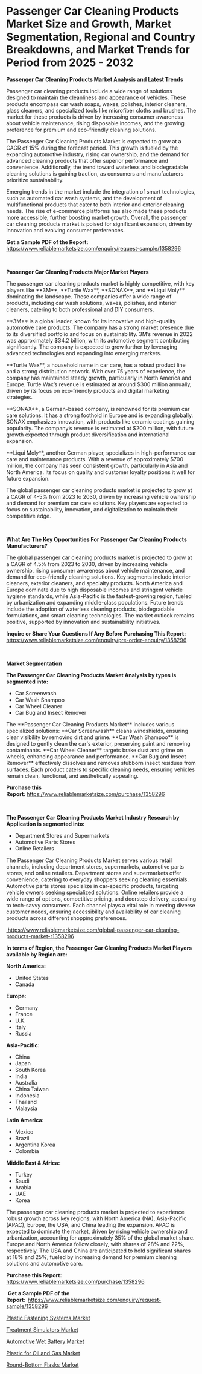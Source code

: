 <p><h1>Passenger Car Cleaning Products Market Size and Growth, Market Segmentation, Regional and Country Breakdowns, and Market Trends for Period from 2025 -  2032</h1></p><p><strong>Passenger Car Cleaning Products Market Analysis and Latest Trends</strong></p>
<p><p>Passenger car cleaning products include a wide range of solutions designed to maintain the cleanliness and appearance of vehicles. These products encompass car wash soaps, waxes, polishes, interior cleaners, glass cleaners, and specialized tools like microfiber cloths and brushes. The market for these products is driven by increasing consumer awareness about vehicle maintenance, rising disposable incomes, and the growing preference for premium and eco-friendly cleaning solutions.</p><p>The Passenger Car Cleaning Products Market is expected to grow at a CAGR of 15% during the forecast period. This growth is fueled by the expanding automotive industry, rising car ownership, and the demand for advanced cleaning products that offer superior performance and convenience. Additionally, the trend toward waterless and biodegradable cleaning solutions is gaining traction, as consumers and manufacturers prioritize sustainability.</p><p>Emerging trends in the market include the integration of smart technologies, such as automated car wash systems, and the development of multifunctional products that cater to both interior and exterior cleaning needs. The rise of e-commerce platforms has also made these products more accessible, further boosting market growth. Overall, the passenger car cleaning products market is poised for significant expansion, driven by innovation and evolving consumer preferences.</p></p>
<p><strong>Get a Sample PDF of the Report:&nbsp;</strong> <a href="https://www.reliablemarketsize.com/enquiry/request-sample/1358296?utm_campaign=1897&utm_medium=2&utm_source=Github&utm_content=ia&utm_term=23012025&utm_id=passenger-car-cleaning-products">https://www.reliablemarketsize.com/enquiry/request-sample/1358296</a></p>
<p>&nbsp;</p>
<p><strong>Passenger Car Cleaning Products Major Market Players</strong></p>
<p><p>The passenger car cleaning products market is highly competitive, with key players like **3M**, **Turtle Wax**, **SONAX**, and **Liqui Moly** dominating the landscape. These companies offer a wide range of products, including car wash solutions, waxes, polishes, and interior cleaners, catering to both professional and DIY consumers.</p><p>**3M** is a global leader, known for its innovative and high-quality automotive care products. The company has a strong market presence due to its diversified portfolio and focus on sustainability. 3M’s revenue in 2022 was approximately $34.2 billion, with its automotive segment contributing significantly. The company is expected to grow further by leveraging advanced technologies and expanding into emerging markets.</p><p>**Turtle Wax**, a household name in car care, has a robust product line and a strong distribution network. With over 75 years of experience, the company has maintained steady growth, particularly in North America and Europe. Turtle Wax’s revenue is estimated at around $300 million annually, driven by its focus on eco-friendly products and digital marketing strategies.</p><p>**SONAX**, a German-based company, is renowned for its premium car care solutions. It has a strong foothold in Europe and is expanding globally. SONAX emphasizes innovation, with products like ceramic coatings gaining popularity. The company’s revenue is estimated at $200 million, with future growth expected through product diversification and international expansion.</p><p>**Liqui Moly**, another German player, specializes in high-performance car care and maintenance products. With a revenue of approximately $700 million, the company has seen consistent growth, particularly in Asia and North America. Its focus on quality and customer loyalty positions it well for future expansion.</p><p>The global passenger car cleaning products market is projected to grow at a CAGR of 4-5% from 2023 to 2030, driven by increasing vehicle ownership and demand for premium car care solutions. Key players are expected to focus on sustainability, innovation, and digitalization to maintain their competitive edge.</p></p>
<p>&nbsp;</p>
<p><strong>What Are The Key Opportunities For Passenger Car Cleaning Products Manufacturers?</strong></p>
<p><p>The global passenger car cleaning products market is projected to grow at a CAGR of 4.5% from 2023 to 2030, driven by increasing vehicle ownership, rising consumer awareness about vehicle maintenance, and demand for eco-friendly cleaning solutions. Key segments include interior cleaners, exterior cleaners, and specialty products. North America and Europe dominate due to high disposable incomes and stringent vehicle hygiene standards, while Asia-Pacific is the fastest-growing region, fueled by urbanization and expanding middle-class populations. Future trends include the adoption of waterless cleaning products, biodegradable formulations, and smart cleaning technologies. The market outlook remains positive, supported by innovation and sustainability initiatives.</p></p>
<p><strong>Inquire or Share Your Questions If Any Before Purchasing This Report:</strong> <a href="https://www.reliablemarketsize.com/enquiry/pre-order-enquiry/1358296?utm_campaign=1897&utm_medium=2&utm_source=Github&utm_content=ia&utm_term=23012025&utm_id=passenger-car-cleaning-products">https://www.reliablemarketsize.com/enquiry/pre-order-enquiry/1358296</a></p>
<p>&nbsp;</p>
<p><strong>Market Segmentation</strong></p>
<p><strong>The Passenger Car Cleaning Products Market Analysis by types is segmented into:</strong></p>
<p><ul><li>Car Screenwash</li><li>Car Wash Shampoo</li><li>Car Wheel Cleaner</li><li>Car Bug and Insect Remover</li></ul></p>
<p><p>The **Passenger Car Cleaning Products Market** includes various specialized solutions: **Car Screenwash** cleans windshields, ensuring clear visibility by removing dirt and grime. **Car Wash Shampoo** is designed to gently clean the car's exterior, preserving paint and removing contaminants. **Car Wheel Cleaner** targets brake dust and grime on wheels, enhancing appearance and performance. **Car Bug and Insect Remover** effectively dissolves and removes stubborn insect residues from surfaces. Each product caters to specific cleaning needs, ensuring vehicles remain clean, functional, and aesthetically appealing.</p></p>
<p><strong>Purchase this Report:&nbsp;</strong><a href="https://www.reliablemarketsize.com/purchase/1358296?utm_campaign=1897&utm_medium=2&utm_source=Github&utm_content=ia&utm_term=23012025&utm_id=passenger-car-cleaning-products">https://www.reliablemarketsize.com/purchase/1358296</a></p>
<p>&nbsp;</p>
<p><strong>The Passenger Car Cleaning Products Market Industry Research by Application is segmented into:</strong></p>
<p><ul><li>Department Stores and Supermarkets</li><li>Automotive Parts Stores</li><li>Online Retailers</li></ul></p>
<p><p>The Passenger Car Cleaning Products Market serves various retail channels, including department stores, supermarkets, automotive parts stores, and online retailers. Department stores and supermarkets offer convenience, catering to everyday shoppers seeking cleaning essentials. Automotive parts stores specialize in car-specific products, targeting vehicle owners seeking specialized solutions. Online retailers provide a wide range of options, competitive pricing, and doorstep delivery, appealing to tech-savvy consumers. Each channel plays a vital role in meeting diverse customer needs, ensuring accessibility and availability of car cleaning products across different shopping preferences.</p></p>
<p><a href="https://www.reliablemarketsize.com/global-passenger-car-cleaning-products-market-r1358296?utm_campaign=1897&utm_medium=2&utm_source=Github&utm_content=ia&utm_term=23012025&utm_id=passenger-car-cleaning-products">&nbsp;https://www.reliablemarketsize.com/global-passenger-car-cleaning-products-market-r1358296</a></p>
<p><strong>In terms of Region, the Passenger Car Cleaning Products Market Players available by Region are:</strong></p>
<p>
    <p> <strong> North America: </strong>
        <ul>
            <li>United States</li>
            <li>Canada</li>
        </ul>
        </p> 
    <p> <strong> Europe: </strong>
        <ul>
            <li>Germany</li>
            <li>France</li>
            <li>U.K.</li>
            <li>Italy</li>
            <li>Russia</li>
        </ul>
        </p> 
    <p> <strong> Asia-Pacific: </strong>
        <ul>
            <li>China</li>
            <li>Japan</li>
            <li>South Korea</li>
            <li>India</li>
            <li>Australia</li>
            <li>China Taiwan</li>
            <li>Indonesia</li>
            <li>Thailand</li>
            <li>Malaysia</li>
        </ul>
        </p> 
    <p> <strong> Latin America: </strong>
        <ul>
            <li>Mexico</li>
            <li>Brazil</li>
            <li>Argentina Korea</li>
            <li>Colombia</li>
        </ul>
        </p> 
    <p> <strong> Middle East & Africa: </strong>
        <ul>
            <li>Turkey</li>
            <li>Saudi</li>
            <li>Arabia</li>
            <li>UAE</li>
            <li>Korea</li>
        </ul>
    </p>
    </p>
<p><p>The passenger car cleaning products market is projected to experience robust growth across key regions, with North America (NA), Asia-Pacific (APAC), Europe, the USA, and China leading the expansion. APAC is expected to dominate the market, driven by rising vehicle ownership and urbanization, accounting for approximately 35% of the global market share. Europe and North America follow closely, with shares of 28% and 22%, respectively. The USA and China are anticipated to hold significant shares at 18% and 25%, fueled by increasing demand for premium cleaning solutions and automotive care.</p></p>
<p><strong>Purchase this Report: </strong><a href="https://www.reliablemarketsize.com/purchase/1358296?utm_campaign=1897&utm_medium=2&utm_source=Github&utm_content=ia&utm_term=23012025&utm_id=passenger-car-cleaning-products">https://www.reliablemarketsize.com/purchase/1358296</a></p>
<p>&nbsp;<strong>Get a Sample PDF of the Report:&nbsp;&nbsp;</strong><a href="https://www.reliablemarketsize.com/enquiry/request-sample/1358296?utm_campaign=1897&utm_medium=2&utm_source=Github&utm_content=ia&utm_term=23012025&utm_id=passenger-car-cleaning-products">https://www.reliablemarketsize.com/enquiry/request-sample/1358296</a></p>
<p><strong></strong></p>
<p><p><a href="https://www.linkedin.com/pulse/global-plastic-fastening-systems-market-research-report-b420f?utm_campaign=1897&utm_medium=2&utm_source=Github&utm_content=ia&utm_term=23012025&utm_id=passenger-car-cleaning-products">Plastic Fastening Systems Market</a></p><p><a href="https://www.linkedin.com/pulse/treatment-simulators-market-trends-analysis-size-share-z7mde?utm_campaign=1897&utm_medium=2&utm_source=Github&utm_content=ia&utm_term=23012025&utm_id=passenger-car-cleaning-products">Treatment Simulators Market</a></p><p><a href="https://github.com/ChiragRP21/Market-Research-Report-List-7/blob/main/automotive-wet-battery-market.md?utm_campaign=1897&utm_medium=2&utm_source=Github&utm_content=ia&utm_term=23012025&utm_id=passenger-car-cleaning-products">Automotive Wet Battery Market</a></p><p><a href="https://www.linkedin.com/pulse/plastic-oil-gas-market-size-estimated-cagr-45-from-2025-ydqbe?utm_campaign=1897&utm_medium=2&utm_source=Github&utm_content=ia&utm_term=23012025&utm_id=passenger-car-cleaning-products">Plastic for Oil and Gas Market</a></p><p><a href="https://www.linkedin.com/pulse/revenue-demand-round-bottom-flasks-market-expected-grow-z7ire?utm_campaign=1897&utm_medium=2&utm_source=Github&utm_content=ia&utm_term=23012025&utm_id=passenger-car-cleaning-products">Round-Bottom Flasks Market</a></p></p>